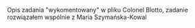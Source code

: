 Opis zadania "wykomentowany" w pliku Colonel Blotto,
zadanie rozwiązałem wspólnie z Maria Szymańska-Kowal
